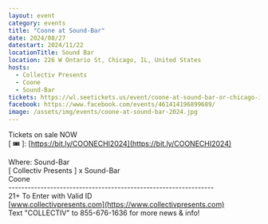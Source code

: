 ```yaml
---
layout: event
category: events
title: "Coone at Sound-Bar"
date: 2024/08/27
datestart: 2024/11/22
locationTitle: Sound Bar
location: 226 W Ontario St, Chicago, IL, United States
hosts:
  - Collectiv Presents
  - Coone
  - Sound-Bar
tickets: https://wl.seetickets.us/event/coone-at-sound-bar-or-chicago-il/618106
facebook: https://www.facebook.com/events/461414196899689/
image: /assets/img/events/coone-at-sound-bar-2024.jpg
---
```


Tickets on sale NOW  
\[ 🎟 \]: [https://bit.ly/COONECHI2024](https://bit.ly/COONECHI2024)

Where: Sound-Bar  
\[ Collectiv Presents \] x Sound-Bar  
Coone  
\----------------------------------------------------------------  
21+ To Enter with Valid ID  
[www.collectivpresents.com](https://www.collectivpresents.com)  
Text "COLLECTIV" to 855-676-1636 for more news & info!